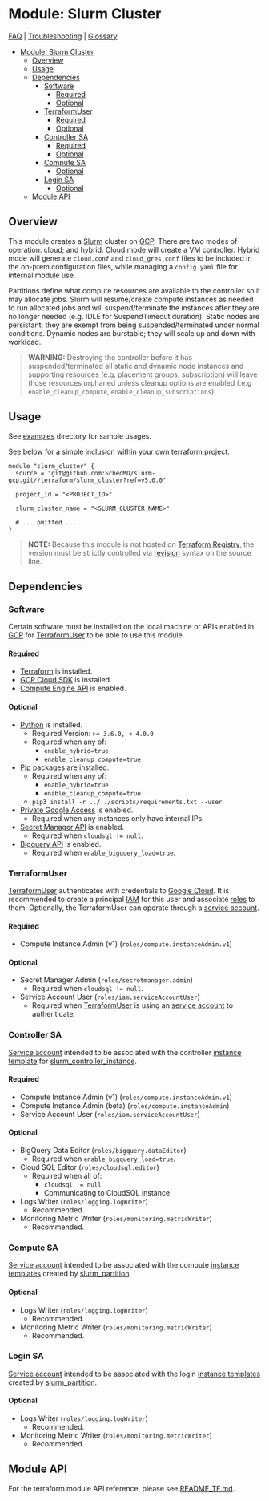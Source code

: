 # Module: Slurm Cluster

[FAQ](../../docs/faq.md) | [Troubleshooting](../../docs/troubleshooting.md) |
[Glossary](../../docs/glossary.md)

<!-- mdformat-toc start --slug=github --no-anchors --maxlevel=6 --minlevel=1 -->

- [Module: Slurm Cluster](#module-slurm-cluster)
  - [Overview](#overview)
  - [Usage](#usage)
  - [Dependencies](#dependencies)
    - [Software](#software)
      - [Required](#required)
      - [Optional](#optional)
    - [TerraformUser](#terraformuser)
      - [Required](#required-1)
      - [Optional](#optional-1)
    - [Controller SA](#controller-sa)
      - [Required](#required-2)
      - [Optional](#optional-2)
    - [Compute SA](#compute-sa)
      - [Optional](#optional-3)
    - [Login SA](#login-sa)
      - [Optional](#optional-4)
  - [Module API](#module-api)

<!-- mdformat-toc end -->

## Overview

This module creates a [Slurm](../../docs/glossary.md#slurm) cluster on
[GCP](../../docs/glossary.md#gcp). There are two modes of operation: cloud; and
hybrid. Cloud mode will create a VM controller. Hybrid mode will generate
`cloud.conf` and `cloud_gres.conf` files to be included in the on-prem
configuration files, while managing a `config.yaml` file for internal module
use.

Partitions define what compute resources are available to the controller so it
may allocate jobs. Slurm will resume/create compute instances as needed to run
allocated jobs and will suspend/terminate the instances after they are no longer
needed (e.g. IDLE for SuspendTimeout duration). Static nodes are persistant;
they are exempt from being suspended/terminated under normal conditions. Dynamic
nodes are burstable; they will scale up and down with workload.

> **WARNING:** Destroying the controller before it has suspended/terminated all
> static and dynamic node instances and supporting resources (e.g. placement
> groups, subscription) will leave those resources orphaned unless cleanup
> options are enabled (.e.g `enable_cleanup_compute`,
> `enable_cleanup_subscriptions`).

## Usage

See [examples](./examples/slurm_cluster/) directory for sample usages.

See below for a simple inclusion within your own terraform project.

```hcl
module "slurm_cluster" {
  source = "git@github.com:SchedMD/slurm-gcp.git//terraform/slurm_cluster?ref=v5.0.0"

  project_id = "<PROJECT_ID>"

  slurm_cluster_name = "<SLURM_CLUSTER_NAME>"

  # ... omitted ...
}
```

> **NOTE:** Because this module is not hosted on
> [Terraform Registry](../../docs/glossary.md#terraform-registry), the version
> must be strictly controlled via
> [revision](https://www.terraform.io/language/modules/sources#selecting-a-revision)
> syntax on the source line.

## Dependencies

### Software

Certain software must be installed on the local machine or APIs enabled in
[GCP](../../docs/glossary.md#gcp) for
[TerraformUser](../../docs/glossary.md#terraformuser) to be able to use this
module.

#### Required

- [Terraform](https://www.terraform.io/downloads.html) is installed.
- [GCP Cloud SDK](https://cloud.google.com/sdk/downloads) is installed.
- [Compute Engine API](../../docs/glossary.md#compute-engine) is enabled.

#### Optional

- [Python](../../docs/glossary.md#python) is installed.
  - Required Version: `>= 3.6.0, < 4.0.0`
  - Required when any of:
    - `enable_hybrid=true`
    - `enable_cleanup_compute=true`
- [Pip](../../../docs/glossary.md#pip) packages are installed.
  - Required when any of:
    - `enable_hybrid=true`
    - `enable_cleanup_compute=true`
  - `pip3 install -r ../../scripts/requirements.txt --user`
- [Private Google Access](../../docs/glossary.md#private-google-access) is
  enabled.
  - Required when any instances only have internal IPs.
- [Secret Manager API](../../docs/glossary.md#secret-manager) is enabled.
  - Required when `cloudsql != null`.
- [Bigquery API](../../docs/glossary.md#bigquery) is enabled.
  - Required when `enable_bigquery_load=true`.

### TerraformUser

[TerraformUser](../../docs/glossary.md#terraformuser) authenticates with
credentials to [Google Cloud](../../docs/glossary.md#gcp). It is recommended to
create a principal [IAM](../../docs/glossary.md#iam) for this user and associate
[roles](../../docs/glossary.md#iam-roles) to them. Optionally, the TerraformUser
can operate through a [service account](../../docs/glossary.md#service-account).

#### Required

- Compute Instance Admin (v1) (`roles/compute.instanceAdmin.v1`)

#### Optional

- Secret Manager Admin (`roles/secretmanager.admin`)
  - Required when `cloudsql != null`.
- Service Account User (`roles/iam.serviceAccountUser`)
  - Required when [TerraformUser](../../docs/glossary.md#terraformuser) is using
    an [service account](../../docs/glossary.md#service-account) to
    authenticate.

### Controller SA

[Service account](../../docs/glossary.md#service-account) intended to be
associated with the controller
[instance template](../../docs/glossary.md#instance-template) for
[slurm_controller_instance](../slurm_controller_instance/).

#### Required

- Compute Instance Admin (v1) (`roles/compute.instanceAdmin.v1`)
- Compute Instance Admin (beta) (`roles/compute.instanceAdmin`)
- Service Account User (`roles/iam.serviceAccountUser`)

#### Optional

- BigQuery Data Editor (`roles/bigquery.dataEditor`)
  - Required when `enable_bigquery_load=true`.
- Cloud SQL Editor (`roles/cloudsql.editor`)
  - Required when all of:
    - `cloudsql != null`
    - Communicating to CloudSQL instance
- Logs Writer (`roles/logging.logWriter`)
  - Recommended.
- Monitoring Metric Writer (`roles/monitoring.metricWriter`)
  - Recommended.

### Compute SA

[Service account](../../docs/glossary.md#service-account) intended to be
associated with the compute
[instance templates](../../docs/glossary.md#instance-template) created by
[slurm_partition](../slurm_partition/).

#### Optional

- Logs Writer (`roles/logging.logWriter`)
  - Recommended.
- Monitoring Metric Writer (`roles/monitoring.metricWriter`)
  - Recommended.

### Login SA

[Service account](../../docs/glossary.md#service-account) intended to be
associated with the login
[instance templates](../../docs/glossary.md#instance-template) created by
[slurm_partition](../slurm_partition/).

#### Optional

- Logs Writer (`roles/logging.logWriter`)
  - Recommended.
- Monitoring Metric Writer (`roles/monitoring.metricWriter`)
  - Recommended.

## Module API

For the terraform module API reference, please see
[README_TF.md](./README_TF.md).
